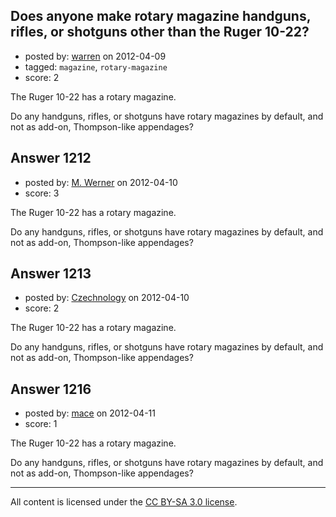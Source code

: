 ## Does anyone make rotary magazine handguns, rifles, or shotguns other than the Ruger 10-22?

- posted by: [warren](https://stackexchange.com/users/-1/143-warren) on 2012-04-09
- tagged: `magazine`, `rotary-magazine`
- score: 2

The Ruger 10-22 has a rotary magazine.

Do any handguns, rifles, or shotguns have rotary magazines by default, and not as add-on, Thompson-like appendages?


## Answer 1212

- posted by: [M. Werner](https://stackexchange.com/users/-1/313-m-werner) on 2012-04-10
- score: 3

The Ruger 10-22 has a rotary magazine.

Do any handguns, rifles, or shotguns have rotary magazines by default, and not as add-on, Thompson-like appendages?


## Answer 1213

- posted by: [Czechnology](https://stackexchange.com/users/-1/101-czechnology) on 2012-04-10
- score: 2

The Ruger 10-22 has a rotary magazine.

Do any handguns, rifles, or shotguns have rotary magazines by default, and not as add-on, Thompson-like appendages?


## Answer 1216

- posted by: [mace](https://stackexchange.com/users/-1/163-mace) on 2012-04-11
- score: 1

The Ruger 10-22 has a rotary magazine.

Do any handguns, rifles, or shotguns have rotary magazines by default, and not as add-on, Thompson-like appendages?



---

All content is licensed under the [CC BY-SA 3.0 license](https://creativecommons.org/licenses/by-sa/3.0/).
